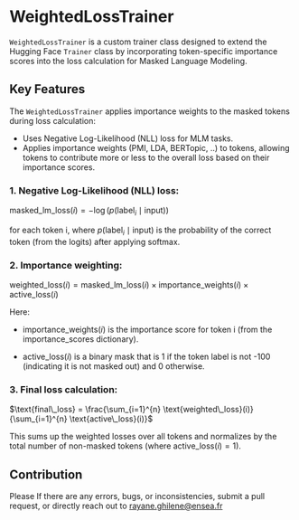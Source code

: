 
# WeightedLossTrainer

`WeightedLossTrainer` is a custom trainer class designed to extend the Hugging Face `Trainer` class by incorporating token-specific importance scores into the loss calculation for Masked Language Modeling.

## Key Features

The `WeightedLossTrainer` applies importance weights to the masked tokens during loss calculation:
- Uses Negative Log-Likelihood (NLL) loss for MLM tasks.
- Applies importance weights (PMI, LDA, BERTopic, ..) to tokens, allowing tokens to contribute more or less to the overall loss based on their importance scores.


### 1.	Negative Log-Likelihood (NLL) loss:

$\text{masked\_lm\_loss}(i) = - \log(p(\text{label}_i \mid \text{input}))$

for each token i, where  $p(\text{label}_i \mid \text{input})$  is the probability of the correct token (from the logits) after applying softmax.

### 2.	Importance weighting:

$\text{weighted\_loss}(i) = \text{masked\_lm\_loss}(i) \times \text{importance\_weights}(i) \times \text{active\_loss}(i)$

Here:
* $\text{importance\_weights}(i)$  is the importance score for token i (from the importance_scores dictionary).

*  $\text{active\_loss}(i)$  is a binary mask that is 1 if the token label is not -100 (indicating it is not masked out) and 0 otherwise.

### 3.	Final loss calculation:

$\text{final\_loss} = \frac{\sum_{i=1}^{n} \text{weighted\_loss}(i)}{\sum_{i=1}^{n} \text{active\_loss}(i)}$

This sums up the weighted losses over all tokens and normalizes by the total number of non-masked tokens (where  $\text{active\_loss}(i)=1$).

## Contribution

Please If there are any errors, bugs, or inconsistencies, submit a pull request, or directly reach out to rayane.ghilene@ensea.fr